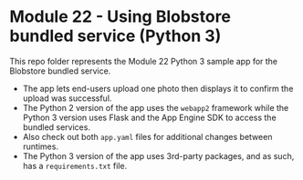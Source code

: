 # Module 22 - Using Blobstore bundled service (Python 3)

This repo folder represents the Module 22 Python 3 sample app for the Blobstore bundled service.

- The app lets end-users upload one photo then displays it to confirm the upload was successful.
- The Python 2 version of the app uses the `webapp2` framework while the Python 3 version uses Flask and the App Engine SDK to access the bundled services.
- Also check out both `app.yaml` files for additional changes between runtimes.
- The Python 3 version of the app uses 3rd-party packages, and as such, has a `requirements.txt` file.
